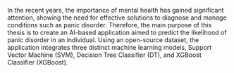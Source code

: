 In the recent years, the importance of mental health has gained significant attention, showing the need for effective solutions to diagnose and manage conditions such as panic disorder.
Therefore, the main purpose of this thesis is to create an AI-based application aimed to predict the likelihood of panic disorder in an individual. 
Using an open-source dataset, the application integrates three distinct machine learning models, Support Vector Machine (SVM), Decision Tree Classifier (DT), and XGBoost Classifier (XGBoost).
